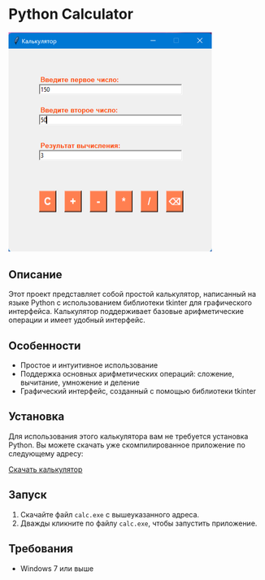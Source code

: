 # Python Calculator

<img src="https://github.com/l3t-it-be/calculator/blob/main/resources/calc_screen.png" alt="Calculator Screenshot" width="400">

## Описание

Этот проект представляет собой простой калькулятор, написанный на языке Python с использованием библиотеки tkinter для графического интерфейса. Калькулятор поддерживает базовые арифметические операции и имеет удобный интерфейс.

## Особенности

- Простое и интуитивное использование
- Поддержка основных арифметических операций: сложение, вычитание, умножение и деление
- Графический интерфейс, созданный с помощью библиотеки tkinter

## Установка

Для использования этого калькулятора вам не требуется установка Python. Вы можете скачать уже скомпилированное приложение по следующему адресу:

[Скачать калькулятор](https://github.com/l3t-it-be/calculator/blob/main/output/calc.exe)

## Запуск

1. Скачайте файл `calc.exe` с вышеуказанного адреса.
2. Дважды кликните по файлу `calc.exe`, чтобы запустить приложение.

## Требования

- Windows 7 или выше
